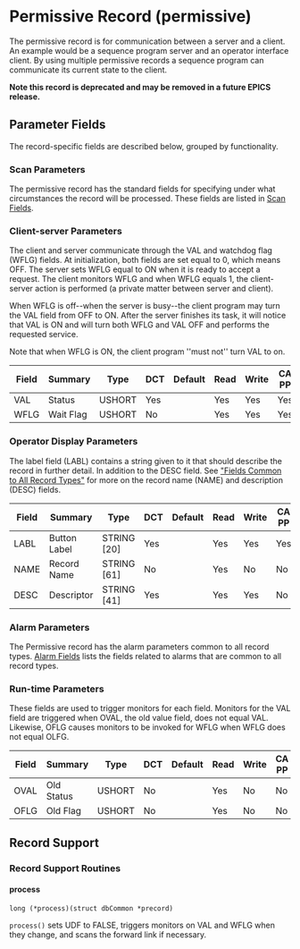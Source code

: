 # Permissive Record (permissive)

The permissive record is for communication between a server and a client. An
example would be a sequence program server and an operator interface client.  By
using multiple permissive records a sequence program can communicate its current
state to the client.

**Note this record is deprecated and may be removed in a future EPICS release.**

## Parameter Fields

The record-specific fields are described below, grouped by functionality.

### Scan Parameters

The permissive record has the standard fields for specifying under what
circumstances the record will be processed. These fields are listed in
[Scan Fields](dbCommonRecord.md#Scan-Fields).

### Client-server Parameters

The client and server communicate through the VAL and watchdog flag (WFLG)
fields. At initialization, both fields are set equal to 0, which means OFF. The
server sets WFLG equal to ON when it is ready to accept a request. The client
monitors WFLG and when WFLG equals 1, the client-server action is performed (a
private matter between server and client).

When WFLG is off--when the server is busy--the client program may turn the VAL
field from OFF to ON. After the server finishes its task, it will notice that
VAL is ON and will turn both WFLG and VAL OFF and performs the requested
service.

Note that when WFLG is ON, the client program ''must not'' turn VAL to on.

| Field | Summary | Type | DCT | Default | Read | Write | CA PP |
| ----- | ------- | ---- | --- | ------- | ---- | ----- | ----- |
| VAL | Status | USHORT | Yes |   | Yes | Yes | Yes |
| WFLG | Wait Flag | USHORT | No |   | Yes | Yes | Yes |

### Operator Display Parameters

The label field (LABL) contains a string given to it that should describe the
record in further detail. In  addition to the DESC field. See
["Fields Common to All Record Types"](#fields-common-to-all-record-types) for more on the record name (NAME) and
description (DESC) fields.

| Field | Summary | Type | DCT | Default | Read | Write | CA PP |
| ----- | ------- | ---- | --- | ------- | ---- | ----- | ----- |
| LABL | Button Label | STRING \[20\] | Yes |   | Yes | Yes | Yes |
| NAME | Record Name | STRING \[61\] | No |   | Yes | No | No |
| DESC | Descriptor | STRING \[41\] | Yes |   | Yes | Yes | No |

### Alarm Parameters

The Permissive record has the alarm parameters common to all record types.
[Alarm Fields](dbCommonRecord.md#Alarm-Fields) lists the fields related to
alarms that are common to all record types.

### Run-time Parameters

These fields are used to trigger monitors for each field. Monitors for the VAL
field are triggered when OVAL, the old value field, does not equal VAL.
Likewise, OFLG causes monitors to be invoked for WFLG when WFLG does not equal
OLFG.

| Field | Summary | Type | DCT | Default | Read | Write | CA PP |
| ----- | ------- | ---- | --- | ------- | ---- | ----- | ----- |
| OVAL | Old Status | USHORT | No |   | Yes | No | No |
| OFLG | Old Flag | USHORT | No |   | Yes | No | No |

## Record Support

### Record Support Routines

#### process

    long (*process)(struct dbCommon *precord)

`process()` sets UDF to FALSE, triggers monitors on VAL and WFLG when
they change, and scans the forward link if necessary.
